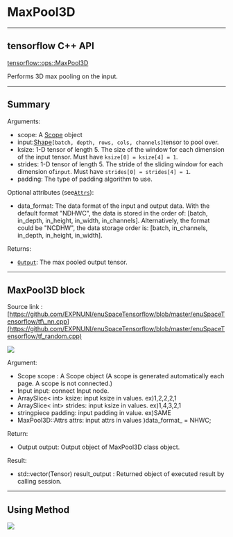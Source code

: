 # MaxPool3D

---

## tensorflow C++ API

[tensorflow::ops::MaxPool3D](https://www.tensorflow.org/api_docs/cc/class/tensorflow/ops/max-pool3-d)

Performs 3D max pooling on the input.

---

## Summary

Arguments:

* scope: A [Scope](https://www.tensorflow.org/api_docs/cc/class/tensorflow/scope.html#classtensorflow_1_1_scope) object
* input:[Shape](https://www.tensorflow.org/api_docs/cc/class/tensorflow/ops/shape.html#classtensorflow_1_1ops_1_1_shape)`[batch, depth, rows, cols, channels]`tensor to pool over.
* ksize: 1-D tensor of length 5. The size of the window for each dimension of the input tensor. Must have
  `ksize[0] = ksize[4] = 1`.
* strides: 1-D tensor of length 5. The stride of the sliding window for each dimension of`input`. Must have
  `strides[0] = strides[4] = 1`.
* padding: The type of padding algorithm to use.

Optional attributes \(see[`Attrs`](https://www.tensorflow.org/api_docs/cc/struct/tensorflow/ops/max-pool3-d/attrs.html#structtensorflow_1_1ops_1_1_max_pool3_d_1_1_attrs)\):

* data\_format: The data format of the input and output data. With the default format "NDHWC", the data is stored in the order of: \[batch, in\_depth, in\_height, in\_width, in\_channels\]. Alternatively, the format could be "NCDHW", the data storage order is: \[batch, in\_channels, in\_depth, in\_height, in\_width\].

Returns:

* [`Output`](https://www.tensorflow.org/api_docs/cc/class/tensorflow/output.html#classtensorflow_1_1_output): The max pooled output tensor.

---

## MaxPool3D block

Source link : [https://github.com/EXPNUNI/enuSpaceTensorflow/blob/master/enuSpaceTensorflow/tf\_nn.cpp](https://github.com/EXPNUNI/enuSpaceTensorflow/blob/master/enuSpaceTensorflow/tf_random.cpp)

![](/nn-ops/MaxPool3D1.jpg)

Argument:

* Scope scope : A Scope object \(A scope is generated automatically each page. A scope is not connected.\)
* Input input: connect  Input node.
* ArraySlice&lt; int&gt; ksize: input ksize in values. ex\)1,2,2,2,1
* ArraySlice&lt; int&gt; strides: input ksize in values. ex\)1,4,3,2,1
* stringpiece padding: input padding in value. ex\)SAME
* MaxPool3D::Attrs attrs: input attrs in values \)data\_format\_ = NHWC;

Return:

* Output output: Output object of MaxPool3D class object.

Result:

* std::vector\(Tensor\) result\_output  : Returned object of executed result by calling session.

---

## Using Method

![](/nn-ops/MaxPool3D2.jpg)

